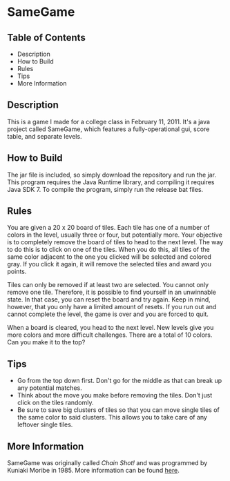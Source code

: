 # SameGame

## Table of Contents

- Description
- How to Build
- Rules
- Tips
- More Information

## Description
This is a game I made for a college class in February 11, 2011. It's a java project called SameGame, which features a fully-operational gui, score table, and separate levels.

## How to Build

The jar file is included, so simply download the repository and run the jar. This program requires the Java Runtime library, and compiling it requires Java SDK 7. To compile the program, simply run the release bat files.

## Rules

You are given a 20 x 20 board of tiles. Each tile has one of a number of colors in the level, usually three or four, but potentially more. Your objective is to completely remove the board of tiles to head to the next level. The way to do this is to click on one of the tiles. When you do this, all tiles of the same color adjacent to the one you clicked will be selected and colored gray. If you click it again, it will remove the selected tiles and award you points.

Tiles can only be removed if at least two are selected. You cannot only remove one tile. Therefore, it is possible to find yourself in an unwinnable state. In that case, you can reset the board and try again. Keep in mind, however, that you only have a limited amount of resets. If you run out and cannot complete the level, the game is over and you are forced to quit.

When a board is cleared, you head to the next level. New levels give you more colors and more difficult challenges. There are a total of 10 colors. Can you make it to the top?

## Tips

- Go from the top down first. Don't go for the middle as that can break up any potential matches.
- Think about the move you make before removing the tiles. Don't just click on the tiles randomly.
- Be sure to save big clusters of tiles so that you can move single tiles of the same color to said clusters. This allows you to take care of any leftover single tiles.

## More Information

SameGame was originally called *Chain Shot!* and was programmed by Kuniaki Moribe in 1985. More information can be found [here](https://en.wikipedia.org/wiki/SameGame).

